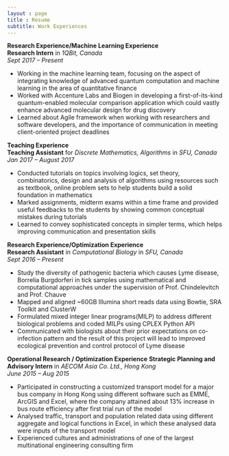 ```yaml
---
layout : page
title : Resume
subtitle: Work Experiences
---
```


**Research Experience/Machine Learning Experience**  
**Research Intern** in _1QBit, Canada_  
_Sept 2017 – Present_  
* Working in the machine learning team, focusing on the aspect of integrating knowledge of advanced quantum
computation and machine learning in the area of quantitative finance
* Worked with Accenture Labs and Biogen in developing a first-of-its-kind quantum-enabled molecular
comparison application which could vastly enhance advanced molecular design for drug discovery
* Learned about Agile framework when working with researchers and software developers, and the importance of
communication in meeting client-oriented project deadlines

**Teaching Experience**  
**Teaching Assistant** for _Discrete Mathematics, Algorithms_ in _SFU, Canada_  
_Jan 2017 – August 2017_   
* Conducted tutorials on topics involving logics, set theory, combinatorics, design and analysis of algorithms using
resources such as textbook, online problem sets to help students build a solid foundation in mathematics
* Marked assignments, midterm exams within a time frame and provided useful feedbacks to the students by
showing common conceptual mistakes during tutorials
* Learned to convey sophisticated concepts in simpler terms, which helps improving communication and
presentation skills  

**Research Experience/Optimization Experience**  
**Research Assistant** in _Computational Biology_ in _SFU, Canada_  
_Sept 2016 – Present_  
* Study the diversity of pathogenic bacteria which causes Lyme disease, Borrelia Burgdorferi in tick samples using
mathematical and computational approaches under the supervision of Prof. Chindelevitch and Prof. Chauve
* Mapped and aligned ~60GB Illumina short reads data using Bowtie, SRA Toolkit and ClusterW
* Formulated mixed integer linear programs(MILP) to address different biological problems and coded MILPs
using CPLEX Python API
* Communicated with biologists about their prior expectations on co-infection pattern and the result of this project
will lead to improved ecological prevention and control protocol of Lyme disease

**Operational Research / Optimization Experience**
**Strategic Planning and Advisory Intern** in _AECOM Asia Co. Ltd., Hong Kong_  
_June 2015 – Aug 2015_
* Participated in constructing a customized transport model for a major bus company in Hong Kong using different
software such as EMME, ArcGIS and Excel, where the company attained about 13% increase in bus route
efficiency after first trial run of the model
* Analysed traffic, transport and population related data using different aggregate and logical functions in Excel, in
which these analysed data were inputs of the transport model
* Experienced cultures and administrations of one of the largest multinational engineering consulting firm
